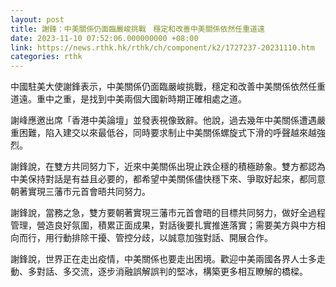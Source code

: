 ```yaml
---
layout: post
title: 謝鋒：中美關係仍面臨嚴峻挑戰　穩定和改善中美關係依然任重道遠
date: 2023-11-10 07:52:06.000000000 +08:00
link: https://news.rthk.hk/rthk/ch/component/k2/1727237-20231110.htm
categories: rthk
---
```


中國駐美大使謝鋒表示，中美關係仍面臨嚴峻挑戰，穩定和改善中美關係依然任重道遠。重中之重，是找到中美兩個大國新時期正確相處之道。

謝峰應邀出席「香港中美論壇」並發表視像致辭。他說，過去幾年中美關係遭遇嚴重困難，陷入建交以來最低谷，同時要求制止中美關係螺旋式下滑的呼聲越來越強烈。

謝鋒說，在雙方共同努力下，近來中美關係出現止跌企穩的積極跡象。雙方都認為中美保持對話是有益且必要的，都希望中美關係儘快穩下來、爭取好起來，都同意朝著實現三藩市元首會晤共同努力。

謝鋒說，當務之急，雙方要朝著實現三藩市元首會晤的目標共同努力，做好全過程管理，營造良好氛圍，積累正面成果，對話後要扎實推進落實；需要美方與中方相向而行，用行動排除干擾、管控分歧，以誠意加強對話、開展合作。

謝鋒說，世界正在走出疫情，中美關係也要走出困境。歡迎中美兩國各界人士多走動、多對話、多交流，逐步消融誤解誤判的堅冰，構築更多相互瞭解的橋樑。
